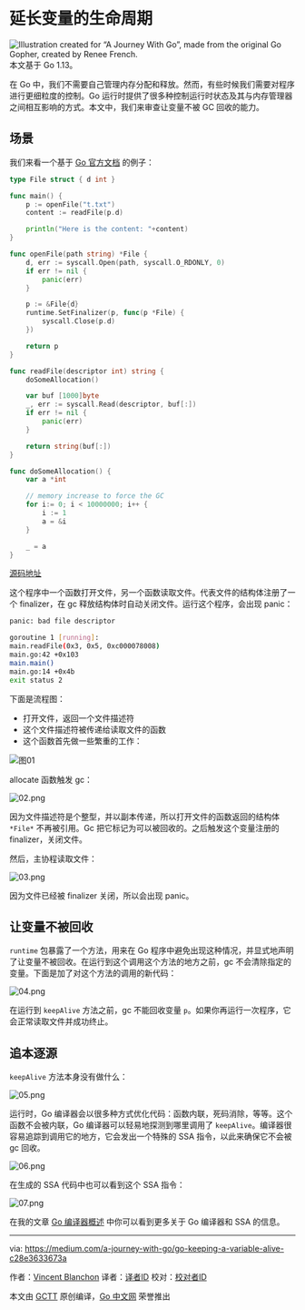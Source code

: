 # 延长变量的生命周期
![Illustration created for “A Journey With Go”, made from the original Go Gopher, created by Renee French.](https://raw.githubusercontent.com/studygolang/gctt-images2/master/20191002-Go-Keeping-a-Variable-Alive/00.png)
本文基于 Go 1.13。

在 Go 中，我们不需要自己管理内存分配和释放。然而，有些时候我们需要对程序进行更细粒度的控制。Go 运行时提供了很多种控制运行时状态及其与内存管理器之间相互影响的方式。本文中，我们来审查让变量不被 GC 回收的能力。

## 场景

我们来看一个基于 [Go 官方文档](https://golang.org/pkg/runtime/#KeepAlive) 的例子：

```go
type File struct { d int }

func main() {
	p := openFile("t.txt")
	content := readFile(p.d)

	println("Here is the content: "+content)
}

func openFile(path string) *File {
	d, err := syscall.Open(path, syscall.O_RDONLY, 0)
	if err != nil {
		panic(err)
	}

	p := &File{d}
	runtime.SetFinalizer(p, func(p *File) {
		syscall.Close(p.d)
	})

	return p
}

func readFile(descriptor int) string {
	doSomeAllocation()

	var buf [1000]byte
	_, err := syscall.Read(descriptor, buf[:])
	if err != nil {
		panic(err)
	}

	return string(buf[:])
}

func doSomeAllocation() {
	var a *int

	// memory increase to force the GC
	for i:= 0; i < 10000000; i++ {
		i := 1
		a = &i
	}

	_ = a
}
```

[源码地址](https://gist.githubusercontent.com/blanchonvincent/a247b6c2af559b62f93377b5d7581b7f/raw/6488ec2a36c28c46f942b7ac8f24af4e75c19a2f/main.go)

这个程序中一个函数打开文件，另一个函数读取文件。代表文件的结构体注册了一个 finalizer，在 gc 释放结构体时自动关闭文件。运行这个程序，会出现 panic：

```bash
panic: bad file descriptor

goroutine 1 [running]:
main.readFile(0x3, 0x5, 0xc000078008)
main.go:42 +0x103
main.main()
main.go:14 +0x4b
exit status 2
```

下面是流程图：

- 打开文件，返回一个文件描述符
- 这个文件描述符被传递给读取文件的函数
- 这个函数首先做一些繁重的工作：

![图01](https://raw.githubusercontent.com/studygolang/gctt-images2/master/20191002-Go-Keeping-a-Variable-Alive/01.png)

allocate 函数触发 gc：

![02.png](https://raw.githubusercontent.com/studygolang/gctt-images2/master/20191002-Go-Keeping-a-Variable-Alive/02.png)

因为文件描述符是个整型，并以副本传递，所以打开文件的函数返回的结构体 `*File*` 不再被引用。Gc 把它标记为可以被回收的。之后触发这个变量注册的 finalizer，关闭文件。

然后，主协程读取文件：

![03.png](https://raw.githubusercontent.com/studygolang/gctt-images2/master/20191002-Go-Keeping-a-Variable-Alive/03.png)

因为文件已经被 finalizer 关闭，所以会出现 panic。

## 让变量不被回收

`runtime` 包暴露了一个方法，用来在 Go 程序中避免出现这种情况，并显式地声明了让变量不被回收。在运行到这个调用这个方法的地方之前，gc 不会清除指定的变量。下面是加了对这个方法的调用的新代码：

![04.png](https://raw.githubusercontent.com/studygolang/gctt-images2/master/20191002-Go-Keeping-a-Variable-Alive/04.png)

在运行到 `keepAlive` 方法之前，gc 不能回收变量 `p`。如果你再运行一次程序，它会正常读取文件并成功终止。

## 追本逐源

`keepAlive` 方法本身没有做什么：

![05.png](https://raw.githubusercontent.com/studygolang/gctt-images2/master/20191002-Go-Keeping-a-Variable-Alive/05.png)

运行时，Go 编译器会以很多种方式优化代码：函数内联，死码消除，等等。这个函数不会被内联，Go 编译器可以轻易地探测到哪里调用了 `keepAlive`。编译器很容易追踪到调用它的地方，它会发出一个特殊的 SSA 指令，以此来确保它不会被 gc 回收。

![06.png](https://raw.githubusercontent.com/studygolang/gctt-images2/master/20191002-Go-Keeping-a-Variable-Alive/06.png)

在生成的 SSA 代码中也可以看到这个 SSA 指令：

![07.png](https://raw.githubusercontent.com/studygolang/gctt-images2/master/20191002-Go-Keeping-a-Variable-Alive/07.png)

在我的文章 [Go 编译器概述](https://medium.com/a-journey-with-go/go-overview-of-the-compiler-4e5a153ca889) 中你可以看到更多关于 Go 编译器和 SSA 的信息。

---
via: https://medium.com/a-journey-with-go/go-keeping-a-variable-alive-c28e3633673a

作者：[Vincent Blanchon](https://medium.com/@blanchon.vincent)
译者：[译者ID](https://github.com/lxbwolf)
校对：[校对者ID](https://github.com/校对者ID)

本文由 [GCTT](https://github.com/studygolang/GCTT) 原创编译，[Go 中文网](https://studygolang.com/) 荣誉推出
